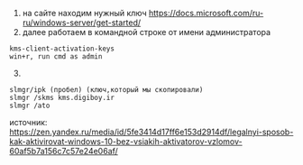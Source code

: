 1. на сайте находим нужный ключ https://docs.microsoft.com/ru-ru/windows-server/get-started/
2. далее работаем в командной строке от имени администратора
```
kms-client-activation-keys
win+r, run cmd as admin
```
3. 
```
slmgr/ipk (пробел) (ключ,который мы скопировали)
slmgr /skms kms.digiboy.ir
slmgr /ato
```
источник: https://zen.yandex.ru/media/id/5fe3414d17ff6e153d2914df/legalnyi-sposob-kak-aktivirovat-windows-10-bez-vsiakih-aktivatorov-vzlomov-60af5b7a156c7c57e24e06af/